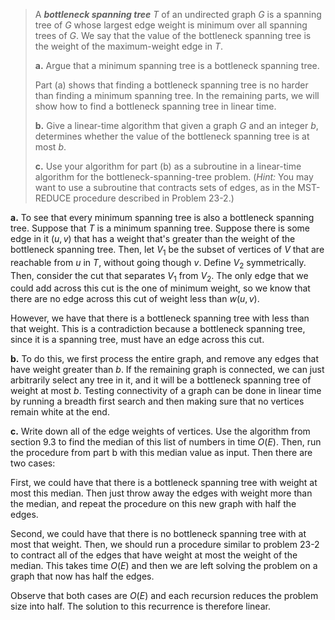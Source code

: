 > A **_bottleneck spanning tree_** $T$ of an undirected graph $G$ is a spanning tree of $G$ whose largest edge weight is minimum over all spanning trees of $G$. We say that the value of the bottleneck spanning tree is the weight of the maximum-weight edge in $T$.
>
> **a.** Argue that a minimum spanning tree is a bottleneck spanning tree.
>
> Part (a) shows that finding a bottleneck spanning tree is no harder than finding a minimum spanning tree. In the remaining parts, we will show how to find a bottleneck spanning tree in linear time.
>
> **b.** Give a linear-time algorithm that given a graph $G$ and an integer $b$, determines whether the value of the bottleneck spanning tree is at most $b$.
>
> **c.** Use your algorithm for part (b) as a subroutine in a linear-time algorithm for the bottleneck-spanning-tree problem. ($\textit{Hint:}$ You may want to use a subroutine that contracts sets of edges, as in the $\text{MST-REDUCE}$ procedure described in Problem 23-2.)

**a.** To see that every minimum spanning tree is also a bottleneck spanning tree. Suppose that $T$ is a minimum spanning tree. Suppose there is some edge in it $(u, v)$ that has a weight that's greater than the weight of the bottleneck spanning tree. Then, let $V_1$ be the subset of vertices of $V$ that are reachable from $u$ in $T$, without going though $v$. Define $V_2$ symmetrically. Then, consider the cut that separates $V_1$ from $V_2$. The only edge that we could add across this cut is the one of minimum weight, so we know that there are no edge across this cut of weight less than $w(u, v)$.

However, we have that there is a bottleneck spanning tree with less than that weight. This is a contradiction because a bottleneck spanning tree, since it is a spanning tree, must have an edge across this cut.

**b.** To do this, we first process the entire graph, and remove any edges that have weight greater than $b$. If the remaining graph is connected, we can just arbitrarily select any tree in it, and it will be a bottleneck spanning tree of weight at most $b$. Testing connectivity of a graph can be done in linear time by running a breadth first search and then making sure that no vertices remain white at the end.

**c.** Write down all of the edge weights of vertices. Use the algorithm from section 9.3 to find the median of this list of numbers in time $O(E)$. Then, run the procedure from part b with this median value as input. Then there are two cases:

First, we could have that there is a bottleneck spanning tree with weight at most this median. Then just throw away the edges with weight more than the median, and repeat the procedure on this new graph with half the edges.

Second, we could have that there is no bottleneck spanning tree with at most that weight. Then, we should run a procedure similar to problem 23-2 to contract all of the edges that have weight at most the weight of the median. This takes time $O(E)$ and then we are left solving the problem on a graph that now has half the edges.

Observe that both cases are $O(E)$ and each recursion reduces the problem size into half. The solution to this recurrence is therefore linear.
